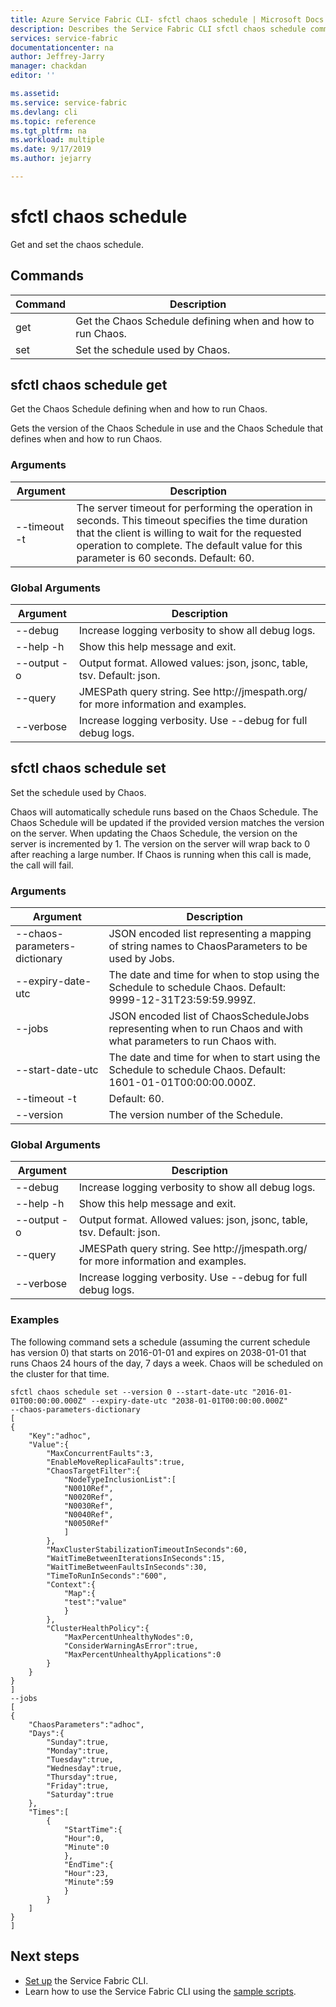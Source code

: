 ```yaml
---
title: Azure Service Fabric CLI- sfctl chaos schedule | Microsoft Docs
description: Describes the Service Fabric CLI sfctl chaos schedule commands.
services: service-fabric
documentationcenter: na
author: Jeffrey-Jarry
manager: chackdan
editor: ''

ms.assetid: 
ms.service: service-fabric
ms.devlang: cli
ms.topic: reference
ms.tgt_pltfrm: na
ms.workload: multiple
ms.date: 9/17/2019
ms.author: jejarry

---
```


# sfctl chaos schedule
Get and set the chaos schedule.

## Commands

|Command|Description|
| --- | --- |
| get | Get the Chaos Schedule defining when and how to run Chaos. |
| set | Set the schedule used by Chaos. |

## sfctl chaos schedule get
Get the Chaos Schedule defining when and how to run Chaos.

Gets the version of the Chaos Schedule in use and the Chaos Schedule that defines when and how to run Chaos.

### Arguments

|Argument|Description|
| --- | --- |
| --timeout -t | The server timeout for performing the operation in seconds. This timeout specifies the time duration that the client is willing to wait for the requested operation to complete. The default value for this parameter is 60 seconds.  Default\: 60. |

### Global Arguments

|Argument|Description|
| --- | --- |
| --debug | Increase logging verbosity to show all debug logs. |
| --help -h | Show this help message and exit. |
| --output -o | Output format.  Allowed values\: json, jsonc, table, tsv.  Default\: json. |
| --query | JMESPath query string. See http\://jmespath.org/ for more information and examples. |
| --verbose | Increase logging verbosity. Use --debug for full debug logs. |

## sfctl chaos schedule set
Set the schedule used by Chaos.

Chaos will automatically schedule runs based on the Chaos Schedule. The Chaos Schedule will be updated if the provided version matches the version on the server. When updating the Chaos Schedule, the version on the server is incremented by 1. The version on the server will wrap back to 0 after reaching a large number. If Chaos is running when this call is made, the call will fail.

### Arguments

|Argument|Description|
| --- | --- |
| --chaos-parameters-dictionary | JSON encoded list representing a mapping of string names to ChaosParameters to be used by Jobs. |
| --expiry-date-utc | The date and time for when to stop using the Schedule to schedule Chaos.  Default\: 9999-12-31T23\:59\:59.999Z. |
| --jobs | JSON encoded list of ChaosScheduleJobs representing when to run Chaos and with what parameters to run Chaos with. |
| --start-date-utc | The date and time for when to start using the Schedule to schedule Chaos.  Default\: 1601-01-01T00\:00\:00.000Z. |
| --timeout -t | Default\: 60. |
| --version | The version number of the Schedule. |

### Global Arguments

|Argument|Description|
| --- | --- |
| --debug | Increase logging verbosity to show all debug logs. |
| --help -h | Show this help message and exit. |
| --output -o | Output format.  Allowed values\: json, jsonc, table, tsv.  Default\: json. |
| --query | JMESPath query string. See http\://jmespath.org/ for more information and examples. |
| --verbose | Increase logging verbosity. Use --debug for full debug logs. |

### Examples

The following command sets a schedule (assuming the current schedule has version 0) that starts on 2016-01-01 and expires on 2038-01-01 that runs Chaos 24 hours of the day, 7 days a week. Chaos will be scheduled on the cluster for that time.

    sfctl chaos schedule set --version 0 --start-date-utc "2016-01-01T00:00:00.000Z" --expiry-date-utc "2038-01-01T00:00:00.000Z"
    --chaos-parameters-dictionary
    [
    {
        "Key":"adhoc",
        "Value":{
            "MaxConcurrentFaults":3,
            "EnableMoveReplicaFaults":true,
            "ChaosTargetFilter":{
                "NodeTypeInclusionList":[
                "N0010Ref",
                "N0020Ref",
                "N0030Ref",
                "N0040Ref",
                "N0050Ref"
                ]
            },
            "MaxClusterStabilizationTimeoutInSeconds":60,
            "WaitTimeBetweenIterationsInSeconds":15,
            "WaitTimeBetweenFaultsInSeconds":30,
            "TimeToRunInSeconds":"600",
            "Context":{
                "Map":{
                "test":"value"
                }
            },
            "ClusterHealthPolicy":{
                "MaxPercentUnhealthyNodes":0,
                "ConsiderWarningAsError":true,
                "MaxPercentUnhealthyApplications":0
            }
        }
    }
    ]
    --jobs
    [
    {
        "ChaosParameters":"adhoc",
        "Days":{
            "Sunday":true,
            "Monday":true,
            "Tuesday":true,
            "Wednesday":true,
            "Thursday":true,
            "Friday":true,
            "Saturday":true
        },
        "Times":[
            {
                "StartTime":{
                "Hour":0,
                "Minute":0
                },
                "EndTime":{
                "Hour":23,
                "Minute":59
                }
            }
        ]
    }
    ]


## Next steps
- [Set up](service-fabric-cli.md) the Service Fabric CLI.
- Learn how to use the Service Fabric CLI using the [sample scripts](/azure/service-fabric/scripts/sfctl-upgrade-application).
